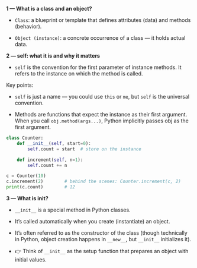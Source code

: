 **1 — What is a class and an object?**

- `Class`: a blueprint or template that defines attributes (data) and methods (behavior).

- `Object (instance)`: a concrete occurrence of a class — it holds actual data.

**2 — self: what it is and why it matters**

- `self` is the convention for the first parameter of instance methods. It refers to the instance on which the method is called.

Key points:

- `self` is just a name — you could use `this` or `me`, but `self` is the universal convention.

- Methods are functions that expect the instance as their first argument. When you call `obj.method(args...)`, Python implicitly passes obj as the first argument.
```python
class Counter:
    def __init__(self, start=0):
        self.count = start  # store on the instance

    def increment(self, n=1):
        self.count += n

c = Counter(10)
c.increment(2)        # behind the scenes: Counter.increment(c, 2)
print(c.count)        # 12
```

**3 — What is __init__?**

- `__init__` is a special method in Python classes.

- It’s called automatically when you create (instantiate) an object.

- It’s often referred to as the constructor of the class (though technically in Python, object creation happens in `__new__`, but `__init__` initializes it).

- 👉 Think of `__init__` as the setup function that prepares an object with initial values.
